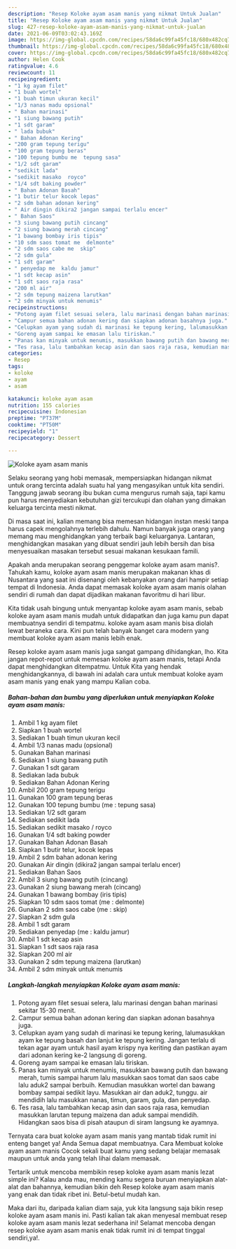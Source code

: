 ```yaml
---
description: "Resep Koloke ayam asam manis yang nikmat Untuk Jualan"
title: "Resep Koloke ayam asam manis yang nikmat Untuk Jualan"
slug: 427-resep-koloke-ayam-asam-manis-yang-nikmat-untuk-jualan
date: 2021-06-09T03:02:43.169Z
image: https://img-global.cpcdn.com/recipes/58da6c99fa45fc18/680x482cq70/koloke-ayam-asam-manis-foto-resep-utama.jpg
thumbnail: https://img-global.cpcdn.com/recipes/58da6c99fa45fc18/680x482cq70/koloke-ayam-asam-manis-foto-resep-utama.jpg
cover: https://img-global.cpcdn.com/recipes/58da6c99fa45fc18/680x482cq70/koloke-ayam-asam-manis-foto-resep-utama.jpg
author: Helen Cook
ratingvalue: 4.6
reviewcount: 11
recipeingredient:
- "1 kg ayam filet"
- "1 buah wortel"
- "1 buah timun ukuran kecil"
- "1/3 nanas madu opsional"
- " Bahan marinasi"
- "1 siung bawang putih"
- "1 sdt garam"
- " lada bubuk"
- " Bahan Adonan Kering"
- "200 gram tepung terigu"
- "100 gram tepung beras"
- "100 tepung bumbu me  tepung sasa"
- "1/2 sdt garam"
- "sedikit lada"
- "sedikit masako  royco"
- "1/4 sdt baking powder"
- " Bahan Adonan Basah"
- "1 butir telur kocok lepas"
- "2 sdm bahan adonan kering"
- " Air dingin dikira2 jangan sampai terlalu encer"
- " Bahan Saos"
- "3 siung bawang putih cincang"
- "2 siung bawang merah cincang"
- "1 bawang bombay iris tipis"
- "10 sdm saos tomat me  delmonte"
- "2 sdm saos cabe me  skip"
- "2 sdm gula"
- "1 sdt garam"
- " penyedap me  kaldu jamur"
- "1 sdt kecap asin"
- "1 sdt saos raja rasa"
- "200 ml air"
- "2 sdm tepung maizena larutkan"
- "2 sdm minyak untuk menumis"
recipeinstructions:
- "Potong ayam filet sesuai selera, lalu marinasi dengan bahan marinasi sekitar 15-30 menit."
- "Campur semua bahan adonan kering dan siapkan adonan basahnya juga."
- "Celupkan ayam yang sudah di marinasi ke tepung kering, lalumasukkan ayam ke tepung basah dan lanjut ke tepung kering. Jangan terlalu di tekan agar ayam untuk hasil ayam krispy nya keriting dan pastikan ayam dari adonan kering ke-2 langsung di goreng."
- "Goreng ayam sampai ke emasan lalu tiriskan."
- "Panas kan minyak untuk menumis, masukkan bawang putih dan bawang merah, tumis sampai harum lalu masukkan saos tomat dan saos cabe lalu aduk2 sampai berbuih. Kemudian masukkan wortel dan bawang bombay sampai sedikit layu. Masukkan air dan aduk2, tunggu. air mendidih lalu masukkan nanas, timun, garam, gula, dan penyedap."
- "Tes rasa, lalu tambahkan kecap asin dan saos raja rasa, kemudian masukkan larutan tepung maizena dan aduk sampai mendidih. Hidangkan saos bisa di pisah ataupun di siram langsung ke ayamnya."
categories:
- Resep
tags:
- koloke
- ayam
- asam

katakunci: koloke ayam asam 
nutrition: 155 calories
recipecuisine: Indonesian
preptime: "PT37M"
cooktime: "PT50M"
recipeyield: "1"
recipecategory: Dessert

---
```



![Koloke ayam asam manis](https://img-global.cpcdn.com/recipes/58da6c99fa45fc18/680x482cq70/koloke-ayam-asam-manis-foto-resep-utama.jpg)

Selaku seorang yang hobi memasak, mempersiapkan hidangan nikmat untuk orang tercinta adalah suatu hal yang mengasyikan untuk kita sendiri. Tanggung jawab seorang ibu bukan cuma mengurus rumah saja, tapi kamu pun harus menyediakan kebutuhan gizi tercukupi dan olahan yang dimakan keluarga tercinta mesti nikmat.

Di masa  saat ini, kalian memang bisa memesan hidangan instan meski tanpa harus capek mengolahnya terlebih dahulu. Namun banyak juga orang yang memang mau menghidangkan yang terbaik bagi keluarganya. Lantaran, menghidangkan masakan yang dibuat sendiri jauh lebih bersih dan bisa menyesuaikan masakan tersebut sesuai makanan kesukaan famili. 



Apakah anda merupakan seorang penggemar koloke ayam asam manis?. Tahukah kamu, koloke ayam asam manis merupakan makanan khas di Nusantara yang saat ini disenangi oleh kebanyakan orang dari hampir setiap tempat di Indonesia. Anda dapat memasak koloke ayam asam manis olahan sendiri di rumah dan dapat dijadikan makanan favoritmu di hari libur.

Kita tidak usah bingung untuk menyantap koloke ayam asam manis, sebab koloke ayam asam manis mudah untuk didapatkan dan juga kamu pun dapat membuatnya sendiri di tempatmu. koloke ayam asam manis bisa diolah lewat beraneka cara. Kini pun telah banyak banget cara modern yang membuat koloke ayam asam manis lebih enak.

Resep koloke ayam asam manis juga sangat gampang dihidangkan, lho. Kita jangan repot-repot untuk memesan koloke ayam asam manis, tetapi Anda dapat menghidangkan ditempatmu. Untuk Kita yang hendak menghidangkannya, di bawah ini adalah cara untuk membuat koloke ayam asam manis yang enak yang mampu Kalian coba.

<!--inarticleads1-->

##### Bahan-bahan dan bumbu yang diperlukan untuk menyiapkan Koloke ayam asam manis:

1. Ambil 1 kg ayam filet
1. Siapkan 1 buah wortel
1. Sediakan 1 buah timun ukuran kecil
1. Ambil 1/3 nanas madu (opsional)
1. Gunakan  Bahan marinasi
1. Sediakan 1 siung bawang putih
1. Gunakan 1 sdt garam
1. Sediakan  lada bubuk
1. Sediakan  Bahan Adonan Kering
1. Ambil 200 gram tepung terigu
1. Gunakan 100 gram tepung beras
1. Gunakan 100 tepung bumbu (me : tepung sasa)
1. Sediakan 1/2 sdt garam
1. Sediakan sedikit lada
1. Sediakan sedikit masako / royco
1. Gunakan 1/4 sdt baking powder
1. Gunakan  Bahan Adonan Basah
1. Siapkan 1 butir telur, kocok lepas
1. Ambil 2 sdm bahan adonan kering
1. Gunakan  Air dingin (dikira2 jangan sampai terlalu encer)
1. Sediakan  Bahan Saos
1. Ambil 3 siung bawang putih (cincang)
1. Gunakan 2 siung bawang merah (cincang)
1. Gunakan 1 bawang bombay (iris tipis)
1. Siapkan 10 sdm saos tomat (me : delmonte)
1. Gunakan 2 sdm saos cabe (me : skip)
1. Siapkan 2 sdm gula
1. Ambil 1 sdt garam
1. Sediakan  penyedap (me : kaldu jamur)
1. Ambil 1 sdt kecap asin
1. Siapkan 1 sdt saos raja rasa
1. Siapkan 200 ml air
1. Gunakan 2 sdm tepung maizena (larutkan)
1. Ambil 2 sdm minyak untuk menumis




<!--inarticleads2-->

##### Langkah-langkah menyiapkan Koloke ayam asam manis:

1. Potong ayam filet sesuai selera, lalu marinasi dengan bahan marinasi sekitar 15-30 menit.
1. Campur semua bahan adonan kering dan siapkan adonan basahnya juga.
1. Celupkan ayam yang sudah di marinasi ke tepung kering, lalumasukkan ayam ke tepung basah dan lanjut ke tepung kering. Jangan terlalu di tekan agar ayam untuk hasil ayam krispy nya keriting dan pastikan ayam dari adonan kering ke-2 langsung di goreng.
1. Goreng ayam sampai ke emasan lalu tiriskan.
1. Panas kan minyak untuk menumis, masukkan bawang putih dan bawang merah, tumis sampai harum lalu masukkan saos tomat dan saos cabe lalu aduk2 sampai berbuih. Kemudian masukkan wortel dan bawang bombay sampai sedikit layu. Masukkan air dan aduk2, tunggu. air mendidih lalu masukkan nanas, timun, garam, gula, dan penyedap.
1. Tes rasa, lalu tambahkan kecap asin dan saos raja rasa, kemudian masukkan larutan tepung maizena dan aduk sampai mendidih. Hidangkan saos bisa di pisah ataupun di siram langsung ke ayamnya.




Ternyata cara buat koloke ayam asam manis yang mantab tidak rumit ini enteng banget ya! Anda Semua dapat membuatnya. Cara Membuat koloke ayam asam manis Cocok sekali buat kamu yang sedang belajar memasak maupun untuk anda yang telah lihai dalam memasak.

Tertarik untuk mencoba membikin resep koloke ayam asam manis lezat simple ini? Kalau anda mau, mending kamu segera buruan menyiapkan alat-alat dan bahannya, kemudian bikin deh Resep koloke ayam asam manis yang enak dan tidak ribet ini. Betul-betul mudah kan. 

Maka dari itu, daripada kalian diam saja, yuk kita langsung saja bikin resep koloke ayam asam manis ini. Pasti kalian tak akan menyesal membuat resep koloke ayam asam manis lezat sederhana ini! Selamat mencoba dengan resep koloke ayam asam manis enak tidak rumit ini di tempat tinggal sendiri,ya!.

